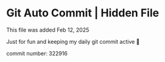 # Git Auto Commit | Hidden File

This file was added Feb 12, 2025

Just for fun and keeping my daily git commit active 🤪

commit number: 322916
